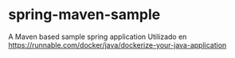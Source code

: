 # spring-maven-sample
A Maven based sample spring application
Utilizado en https://runnable.com/docker/java/dockerize-your-java-application
